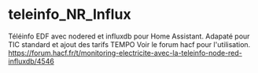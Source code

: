 # teleinfo_NR_Influx
Téléinfo EDF avec nodered et influxdb pour Home Assistant.
Adapaté pour TIC standard et ajout des tarifs TEMPO
Voir le forum hacf pour l'utilisation.
https://forum.hacf.fr/t/monitoring-electricite-avec-la-teleinfo-node-red-influxdb/4546
